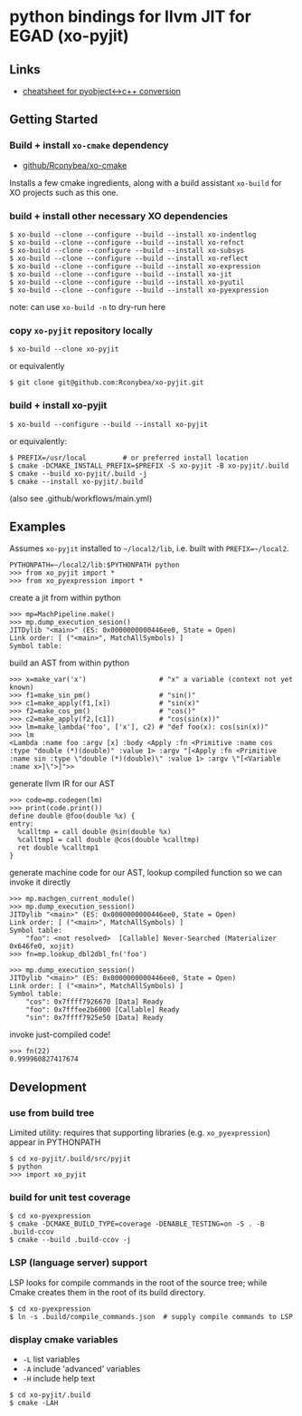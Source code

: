 # python bindings for llvm JIT for EGAD (xo-pyjit)

## Links

- [cheatsheet for pyobject<->c++ conversion](https://github.com/pybind/pybind11/issues/1201)

## Getting Started

### Build + install `xo-cmake` dependency

- [github/Rconybea/xo-cmake](https://github.com/Rconybea/xo-cmake)

Installs a few cmake ingredients,  along with a build assistant `xo-build` for XO projects such as this one.

### build + install other necessary XO dependencies
```
$ xo-build --clone --configure --build --install xo-indentlog
$ xo-build --clone --configure --build --install xo-refnct
$ xo-build --clone --configure --build --install xo-subsys
$ xo-build --clone --configure --build --install xo-reflect
$ xo-build --clone --configure --build --install xo-expression
$ xo-build --clone --configure --build --install xo-jit
$ xo-build --clone --configure --build --install xo-pyutil
$ xo-build --clone --configure --build --install xo-pyexpression
```
note: can use `xo-build -n` to dry-run here

### copy `xo-pyjit` repository locally
```
$ xo-build --clone xo-pyjit
```

or equivalently
```
$ git clone git@github.com:Rconybea/xo-pyjit.git
```

### build + install xo-pyjit
```
$ xo-build --configure --build --install xo-pyjit
```

or equivalently:

```
$ PREFIX=/usr/local         # or preferred install location
$ cmake -DCMAKE_INSTALL_PREFIX=$PREFIX -S xo-pyjit -B xo-pyjit/.build
$ cmake --build xo-pyjit/.build -j
$ cmake --install xo-pyjit/.build
```
(also see .github/workflows/main.yml)

## Examples

Assumes `xo-pyjit` installed to `~/local2/lib`,
i.e. built with `PREFIX=~/local2`.
```
PYTHONPATH=~/local2/lib:$PYTHONPATH python
>>> from xo_pyjit import *
>>> from xo_pyexpression import *
```

create a jit from within python
```
>>> mp=MachPipeline.make()
>>> mp.dump_execution_sesion()
JITDylib "<main>" (ES: 0x0000000000446ee0, State = Open)
Link order: [ ("<main>", MatchAllSymbols) ]
Symbol table:
```

build an AST from within python
```
>>> x=make_var('x')                  # "x" a variable (context not yet known)
>>> f1=make_sin_pm()                 # "sin()"
>>> c1=make_apply(f1,[x])            # "sin(x)"
>>> f2=make_cos_pm()                 # "cos()"
>>> c2=make_apply(f2,[c1])           # "cos(sin(x))"
>>> lm=make_lambda('foo', ['x'], c2) # "def foo(x): cos(sin(x))"
>>> lm
<Lambda :name foo :argv [x] :body <Apply :fn <Primitive :name cos :type "double (*)(double)" :value 1> :argv "[<Apply :fn <Primitive :name sin :type \"double (*)(double)\" :value 1> :argv \"[<Variable :name x>]\">]">>
```

generate llvm IR for our AST
```
>>> code=mp.codegen(lm)
>>> print(code.print())
define double @foo(double %x) {
entry:
  %calltmp = call double @sin(double %x)
  %calltmp1 = call double @cos(double %calltmp)
  ret double %calltmp1
}
```

generate machine code for our AST,  lookup compiled function so we can invoke it directly
```
>>> mp.machgen_current_module()
>>> mp.dump_execution_session()
JITDylib "<main>" (ES: 0x0000000000446ee0, State = Open)
Link order: [ ("<main>", MatchAllSymbols) ]
Symbol table:
    "foo": <not resolved>  [Callable] Never-Searched (Materializer 0x646fe0, xojit)
>>> fn=mp.lookup_dbl2dbl_fn('foo')

>>> mp.dump_execution_session()
JITDylib "<main>" (ES: 0x0000000000446ee0, State = Open)
Link order: [ ("<main>", MatchAllSymbols) ]
Symbol table:
    "cos": 0x7ffff7926670 [Data] Ready
    "foo": 0x7fffee2b6000 [Callable] Ready
    "sin": 0x7ffff7925e50 [Data] Ready
```

invoke just-compiled code!
```
>>> fn(22)
0.999960827417674
```

## Development

### use from build tree

Limited utility: requires that supporting libraries (e.g. `xo_pyexpression`) appear in PYTHONPATH
```
$ cd xo-pyjit/.build/src/pyjit
$ python
>>> import xo_pyjit
```

### build for unit test coverage
```
$ cd xo-pyexpression
$ cmake -DCMAKE_BUILD_TYPE=coverage -DENABLE_TESTING=on -S . -B .build-ccov
$ cmake --build .build-ccov -j
```

### LSP (language server) support

LSP looks for compile commands in the root of the source tree;
while Cmake creates them in the root of its build directory.

```
$ cd xo-pyexpression
$ ln -s .build/compile_commands.json  # supply compile commands to LSP
```

### display cmake variables

- `-L` list variables
- `-A` include 'advanced' variables
- `-H` include help text

```
$ cd xo-pyjit/.build
$ cmake -LAH
```
